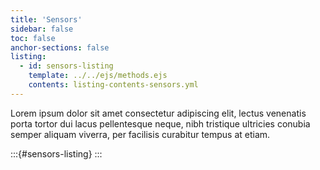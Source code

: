 ```yaml
---
title: 'Sensors'
sidebar: false
toc: false
anchor-sections: false
listing:
  - id: sensors-listing
    template: ../../ejs/methods.ejs
    contents: listing-contents-sensors.yml
---
```


Lorem ipsum dolor sit amet consectetur adipiscing elit, lectus venenatis porta tortor dui lacus pellentesque neque, nibh tristique ultricies conubia semper aliquam viverra, per facilisis curabitur tempus at etiam.

:::{#sensors-listing}
:::

